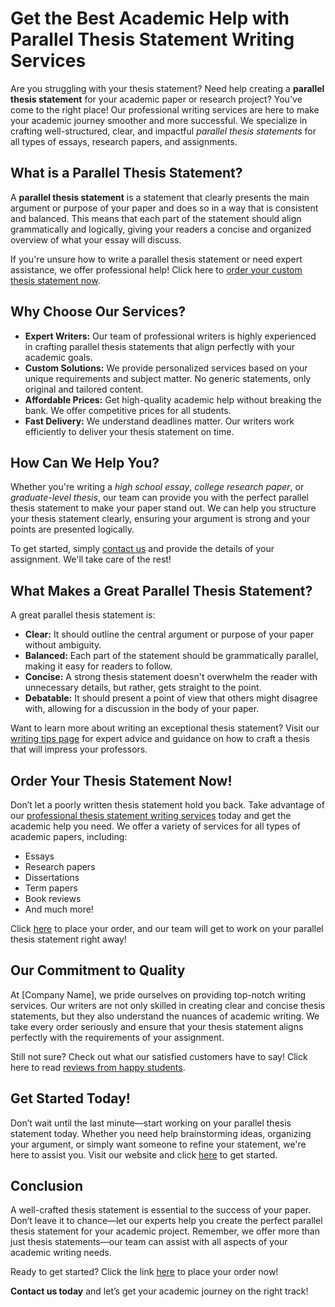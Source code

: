 # Get the Best Academic Help with Parallel Thesis Statement Writing Services

Are you struggling with your thesis statement? Need help creating a **parallel thesis statement** for your academic paper or research project? You've come to the right place! Our professional writing services are here to make your academic journey smoother and more successful. We specialize in crafting well-structured, clear, and impactful _parallel thesis statements_ for all types of essays, research papers, and assignments.

## What is a Parallel Thesis Statement?

A **parallel thesis statement** is a statement that clearly presents the main argument or purpose of your paper and does so in a way that is consistent and balanced. This means that each part of the statement should align grammatically and logically, giving your readers a concise and organized overview of what your essay will discuss.

If you're unsure how to write a parallel thesis statement or need expert assistance, we offer professional help! Click here to [order your custom thesis statement now](https://tinyurl.com/topessay?keyword=parallel+thesis+statement).

## Why Choose Our Services?

- **Expert Writers:** Our team of professional writers is highly experienced in crafting parallel thesis statements that align perfectly with your academic goals.
- **Custom Solutions:** We provide personalized services based on your unique requirements and subject matter. No generic statements, only original and tailored content.
- **Affordable Prices:** Get high-quality academic help without breaking the bank. We offer competitive prices for all students.
- **Fast Delivery:** We understand deadlines matter. Our writers work efficiently to deliver your thesis statement on time.

## How Can We Help You?

Whether you're writing a _high school essay_, _college research paper_, or _graduate-level thesis_, our team can provide you with the perfect parallel thesis statement to make your paper stand out. We can help you structure your thesis statement clearly, ensuring your argument is strong and your points are presented logically.

To get started, simply [contact us](https://tinyurl.com/topessay?keyword=parallel+thesis+statement) and provide the details of your assignment. We'll take care of the rest!

## What Makes a Great Parallel Thesis Statement?

A great parallel thesis statement is:

- **Clear:** It should outline the central argument or purpose of your paper without ambiguity.
- **Balanced:** Each part of the statement should be grammatically parallel, making it easy for readers to follow.
- **Concise:** A strong thesis statement doesn't overwhelm the reader with unnecessary details, but rather, gets straight to the point.
- **Debatable:** It should present a point of view that others might disagree with, allowing for a discussion in the body of your paper.

Want to learn more about writing an exceptional thesis statement? Visit our [writing tips page](https://tinyurl.com/topessay?keyword=parallel+thesis+statement) for expert advice and guidance on how to craft a thesis that will impress your professors.

## Order Your Thesis Statement Now!

Don’t let a poorly written thesis statement hold you back. Take advantage of our [professional thesis statement writing services](https://tinyurl.com/topessay?keyword=parallel+thesis+statement) today and get the academic help you need. We offer a variety of services for all types of academic papers, including:

- Essays
- Research papers
- Dissertations
- Term papers
- Book reviews
- And much more!

Click [here](https://tinyurl.com/topessay?keyword=parallel+thesis+statement) to place your order, and our team will get to work on your parallel thesis statement right away!

## Our Commitment to Quality

At [Company Name], we pride ourselves on providing top-notch writing services. Our writers are not only skilled in creating clear and concise thesis statements, but they also understand the nuances of academic writing. We take every order seriously and ensure that your thesis statement aligns perfectly with the requirements of your assignment.

Still not sure? Check out what our satisfied customers have to say! Click here to read [reviews from happy students](https://tinyurl.com/topessay?keyword=parallel+thesis+statement).

## Get Started Today!

Don’t wait until the last minute—start working on your parallel thesis statement today. Whether you need help brainstorming ideas, organizing your argument, or simply want someone to refine your statement, we're here to assist you. Visit our website and click [here](https://tinyurl.com/topessay?keyword=parallel+thesis+statement) to get started.

## Conclusion

A well-crafted thesis statement is essential to the success of your paper. Don’t leave it to chance—let our experts help you create the perfect parallel thesis statement for your academic project. Remember, we offer more than just thesis statements—our team can assist with all aspects of your academic writing needs.

Ready to get started? Click the link [here](https://tinyurl.com/topessay?keyword=parallel+thesis+statement) to place your order now!

**Contact us today** and let’s get your academic journey on the right track!

